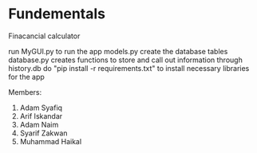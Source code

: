 # Fundementals
Finacancial calculator

run MyGUI.py to run the app
models.py create the database tables
database.py creates functions to store and call out information through history.db
do "pip install -r requirements.txt" to install necessary libraries for the app

Members:

1. Adam Syafiq
2. Arif Iskandar
3. Adam Naim
4. Syarif Zakwan
5. Muhammad Haikal